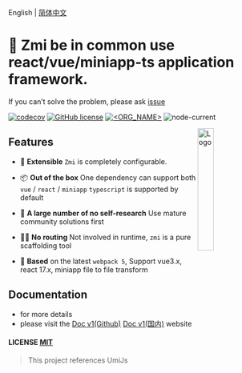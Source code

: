 English | [简体中文](./README.zh-CN.md)

# 🎃 Zmi be in common use react/vue/miniapp-ts application framework.

If you can’t solve the problem, please ask [issue](https://github.com/l-zoy/zmi/issues/new)

[![codecov](https://codecov.io/gh/l-zoy/zmi/branch/main/graph/badge.svg?token=804YLQMX9B)](https://codecov.io/gh/l-zoy/zmi) [![GitHub license](https://img.shields.io/github/license/l-zoy/zmi)](https://github.com/l-zoy/zmi/blob/master/LICENSE) [![<ORG_NAME>](https://circleci.com/gh/l-zoy/zmi.svg?style=svg)](https://app.circleci.com/pipelines/github/l-zoy/zmi) ![node-current](https://img.shields.io/node/v/zmi)

<img alt="Logo" align="right" src="./website/build/img/logo.svg" width="25%" />

## Features

- 🔩 **Extensible** `Zmi` is completely configurable.

- 📦 **Out of the box** One dependency can support both `vue` / `react` / `miniapp` `typescript` is supported by default

- 🙅 **A large number of no self-research** Use mature community solutions first

- 🤷‍♂️ **No routing** Not involved in runtime, `zmi` is a pure scaffolding tool

- 🎉 **Based** on the latest `webpack 5`, Support vue3.x, react 17.x, miniapp file to file transform

## Documentation

- for more details
- please visit the [Doc v1(Github)](https://l-zoy.github.io/zmi/) [Doc v1(国内)](https://zaire.gitee.io/zmi/) website

#### LICENSE [MIT](https://github.com/l-zoy/zmi/blob/main/LICENSE)

> This project references UmiJs

<!-- yarn debug examples/normal dev -->
